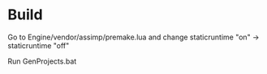 # Build
Go to Engine/vendor/assimp/premake.lua and change  staticruntime "on" -> staticruntime "off"

Run GenProjects.bat